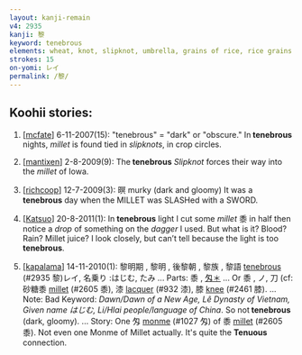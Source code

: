 ```yaml
---
layout: kanji-remain
v4: 2935
kanji: 黎
keyword: tenebrous
elements: wheat, knot, slipknot, umbrella, grains of rice, rice grains
strokes: 15
on-yomi: レイ
permalink: /黎/
---
```


## Koohii stories: 

1) [<a href="http://kanji.koohii.com/profile/mcfate">mcfate</a>] 6-11-2007(15): &quot;tenebrous&quot; = &quot;dark&quot; or &quot;obscure.&quot; In<strong> tenebrous</strong> nights, <em>millet</em> is found tied in <em>slipknots</em>, in crop circles.

2) [<a href="http://kanji.koohii.com/profile/mantixen">mantixen</a>] 2-8-2009(9): The<strong> tenebrous</strong> <em>Slipknot</em> forces their way into the <em>millet</em> of Iowa.

3) [<a href="http://kanji.koohii.com/profile/richcoop">richcoop</a>] 12-7-2009(3): 暝 murky (dark and gloomy) It was a<strong> tenebrous</strong> day when the MILLET was SLASHed with a SWORD.

4) [<a href="http://kanji.koohii.com/profile/Katsuo">Katsuo</a>] 20-8-2011(1): In<strong> tenebrous</strong> light I cut some <em>millet</em> 黍 in half then notice a <em>drop</em> of something on the <em>dagger</em> I used. But what is it? Blood? Rain? Millet juice? I look closely, but can’t tell because the light is too<strong> tenebrous</strong>.

5) [<a href="http://kanji.koohii.com/profile/kapalama">kapalama</a>] 14-11-2010(1): 黎明期 , 黎明 , 後黎朝 , 黎族 , 黎語 <a href="../v4/2935.html">tenebrous</a> (#2935 黎)レイ, 名乗り :はじむ, たみ ... Parts: 黍 , <a href="midori://search?text=匁＊">匁＊</a> ... Or 黍 , ノ, 刀 (cf: 砂糖黍 <a href="../v4/2605.html">millet</a> (#2605 黍), 漆 <a href="../v4/932.html">lacquer</a> (#932 漆), 膝 <a href="../v4/2461.html">knee</a> (#2461 膝). ... Note: Bad Keyword: <em>Dawn/Dawn of a New Age, Lê Dynasty of Vietnam, Given name はじむ, Li/Hlai people/language of China</em>. So not<strong> tenebrous</strong> (dark, gloomy). ... Story: One 匁 <a href="../v4/1027.html">monme</a> (#1027 匁) of 黍 <a href="../v4/2605.html">millet</a> (#2605 黍). Not even one Monme of Millet actually. It&#039;s quite the <strong>Tenuous</strong> connection.

